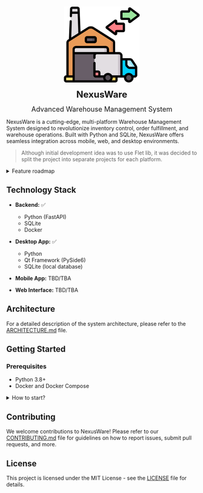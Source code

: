<p align="center">
  <img src="./desktop_app/resources/icons/app_icon.png" alt="NexusWare Icon" width="200" height="200">
</p>
<p align="center">
  <b><span style="font-size:24px;">NexusWare</span></b>
</p>

<p align="center">
  <span style="font-size:18px;">Advanced Warehouse Management System</span>
</p>



NexusWare is a cutting-edge, multi-platform Warehouse Management System designed to revolutionize inventory control,
order fulfillment, and warehouse operations. Built with Python and SQLite, NexusWare offers seamless integration
across mobile, web, and desktop environments.

> Although initial development idea was to use Flet lib, it was decided to split the project into separate projects
> for each platform.

<details>
<summary>Feature roadmap</summary>

| Feature                     | Mobile | Web | Desktop |
|-----------------------------|--------|-----|---------|
| User Authentication         | ✅      | ✅   | ✅       |
| Inventory Management        | ✅      | ✅   | ✅       |
| Barcode/QR Scanning         | ✅      | -   | -       |
| Picking and Packing         | ✅      | ✅   | ✅       |
| Receiving                   | ✅      | ✅   | ✅       |
| Shipping                    | ✅      | ✅   | ✅       |
| Cycle Counting              | ✅      | ✅   | ✅       |
| Asset Tracking              | ✅      | ✅   | ✅       |
| Task Management             | ✅      | ✅   | ✅       |
| Real-time Communication     | ✅      | ✅   | ✅       |
| Offline Mode                | ✅      | -   | ✅       |
| Voice Control               | ✅      | -   | -       |
| Augmented Reality           | ✅      | -   | -       |
| Dashboard & Analytics       | -      | ✅   | ✅       |
| Order Management            | -      | ✅   | ✅       |
| Warehouse Layout            | -      | ✅   | ✅       |
| Labor Management            | -      | ✅   | ✅       |
| Supplier Management         | -      | ✅   | ✅       |
| Customer Management         | -      | ✅   | ✅       |
| Integration Hub             | -      | ✅   | ✅       |
| Document Management         | -      | ✅   | ✅       |
| Quality Control             | -      | ✅   | ✅       |
| Billing and Invoicing       | -      | ✅   | ✅       |
| Yard Management             | -      | ✅   | ✅       |
| System Administration       | -      | ✅   | ✅       |
| Offline Database Management | -      | -   | ✅       |
| Advanced Reporting          | -      | -   | ✅       |
| Inventory Planning          | -      | -   | ✅       |
| 3D Warehouse Visualization  | -      | -   | ✅       |
| Barcode and Label Design    | -      | -   | ✅       |
| Advanced Search and Filter  | -      | ✅   | ✅       |
| System Diagnostics          | -      | -   | ✅       |
| Training Mode               | -      | -   | ✅       |
| Customization Tools         | -      | -   | ✅       |

</details>

## Technology Stack

- **Backend:** ✅
  - Python (FastAPI)
  - SQLite
  - Docker

- **Desktop App:** ✅
  - Python
  - Qt Framework (PySide6)
  - SQLite (local database)

- **Mobile App:** TBD/TBA

- **Web Interface:** TBD/TBA

## Architecture

For a detailed description of the system architecture, please refer to the [ARCHITECTURE.md](docs/ARCHITECTURE.md) file.

## Getting Started

### Prerequisites

- Python 3.8+
- Docker and Docker Compose

<details>
<summary>How to start?</summary>

1. Clone the repository:
```bash
git clone https://github.com/HardMax71/NexusWare.git
cd NexusWare
```

2. Start the server using Docker Compose:

```bash
docker-compose up --build
```

3. For desktop app:

```bash
# Create and activate virtual environment
python -m venv venv

# Activate virtual environment
# On Windows:
venv\Scripts\activate
# On macOS/Linux:
source venv/bin/activate

# Navigate to desktop app directory
cd desktop_app

# Install requirements
pip install -r requirements.txt

# Run the application
python main.py

# To deactivate virtual environment when done
deactivate
```

>![NOTE]
> Creds for admin user are:
> - **E-Mail:** admin@example.com
> - **Password:** admin

</details>

## Contributing

We welcome contributions to NexusWare! Please refer to our [CONTRIBUTING.md](docs/CONTRIBUTING.md) file for guidelines
on how to report issues, submit pull requests, and more.

## License

This project is licensed under the MIT License - see the [LICENSE](LICENSE) file for details.

